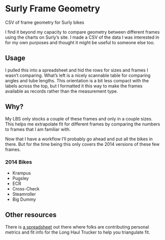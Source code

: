 Surly Frame Geometry
============
CSV of frame geometry for Surly bikes

I find it beyond my capacity to compare geometry between different frames using the charts on Surly’s site. I made a CSV of the data I was interested in for my own purposes and thought it might be useful to someone else too.

## Usage
I pulled this into a spreadsheet and hid the rows for sizes and frames I wasn’t comparing. What’s left is a nicely scannable table for comparing angles and tube lengths. This orientation is a bit less compact with the labels across the top, but I formatted it this way to make the frames available as records rather than the measurement type.

## Why?
My LBS only stocks a couple of these frames and only in a couple sizes. This helps me extrapolate fit for different frames by comparing the numbers to frames that I am familiar with.

Now that I have a workflow I’ll probably go ahead and put all the bikes in there. But for the time being this only covers the 2014 versions of these few frames.

### 2014 Bikes
- Krampus
- Pugsley
- ECR
- Cross-Check
- Steamroller
- Big Dummy

## Other resources
There is [a spreadsheet](https://docs.google.com/a/buildium.com/spreadsheet/ccc?key=0AjcKyUe3m-FlcGRiNXJsTDFuczBYTHhNMzFXcHZrQ3c#gid=0) out there where folks are contributing personal metrics and fit info for the Long Haul Trucker to help you triangulate fit.
